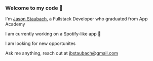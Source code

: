 ### Welcome to my code 👋
I'm [Jason Staubach](https://jasonstaubach.netlify.app/), a Fullstack Developer who graduated from App Academy 

I am currently working on a Spotify-like app 🎵

I am looking for new opportunites

Ask me anything, reach out at jbstaubach@gmail.com
<!--
**JasonStaubach/JasonStaubach** is a ✨ _special_ ✨ repository because its `README.md` (this file) appears on your GitHub profile.

Here are some ideas to get you started:

- 🔭 I’m currently working on ...
- 🌱 I’m currently learning ...
- 👯 I’m looking to collaborate on ...
- 🤔 I’m looking for help with ...
- 💬 Ask me about ...
- 📫 How to reach me: ...
- 😄 Pronouns: ...
- ⚡ Fun fact: ...
-->
